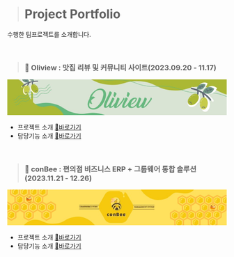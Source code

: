 > # Project Portfolio

수행한 팀프로젝트를 소개합니다.

</br>

> ### 🌱 Oliview : 맛집 리뷰 및 커뮤니티 사이트(2023.09.20 - 11.17)

[![Oliview_jpg](01_Oliview/img/Oliview.jpg)](https://github.com/team-farmers/Oliview)

- 프로젝트 소개 [🔗바로가기](https://github.com/team-farmers/Oliview)
- 담당기능 소개 [🔗바로가기](https://github.com/gamza2695/Portfolio/blob/main/01_Oliview/Preview_yoojin.md)

</br>

> ### 🍯 conBee : 편의점 비즈니스 ERP + 그룹웨어 통합 솔루션(2023.11.21 - 12.26)

[![conBee_jpg](02_conBee/img/conBee.jpg)](https://github.com/Bee-Keepers/conbee)


- 프로젝트 소개 [🔗바로가기](https://github.com/Bee-Keepers/conbee)
- 담당기능 소개 [🔗바로가기](https://github.com/gamza2695/Portfolio/blob/main/02_conBee/Preview_yoojin.md)


</br>
</br>

